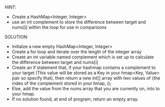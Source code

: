 HINT:
 - Create a HashMap<Integer, Integer>
 - use an int complement to store the difference between target and nums[i] within the loop for use in comparisons
 
 
 
 SOLUTION: 
 - Initialze a new empty HashMap<Integer, Integer>
 - Create a for loop and iterate over the length of the integer array
 - Create an int variable named complement which is set up to calculate the difference between target and nums[i]
 - Create an if statement that, if your hashmap contains a complement to your target (This value will be stored as a Key in your hmap<Key, Value> pair so specify that),
    then return a new int[] array with two values of {the index of the complement stored in your hmap, i};
 - Else, add the value from the nums array that you are currently on, into to your hmap.
 - If no solution found, at end of program, return an empty array.
